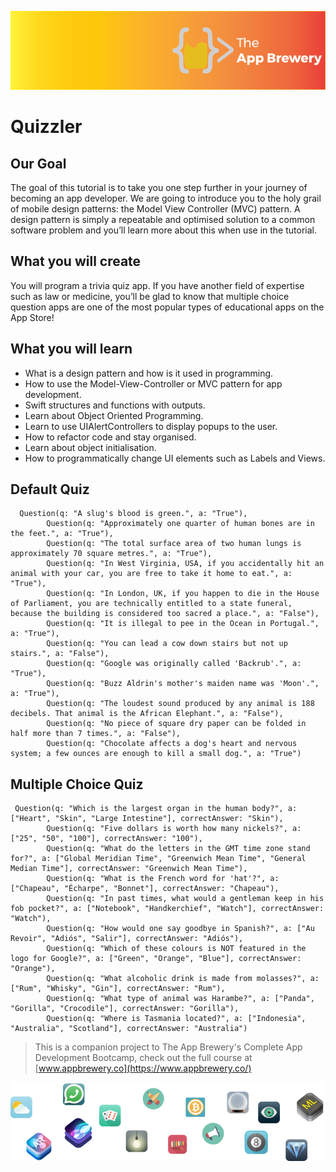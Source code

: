 
![App Brewery Banner](Documentation/AppBreweryBanner.png)

#  Quizzler

## Our Goal

The goal of this tutorial is to take you one step further in your journey of becoming an app developer. We are going to introduce you to the holy grail of mobile design patterns: the Model View Controller (MVC) pattern. A design pattern is simply a repeatable and optimised solution to a common software problem and you’ll learn more about this when use in the tutorial.

## What you will create

You will program a trivia quiz app. If you have another field of expertise such as law or medicine, you’ll be glad to know that multiple choice question apps are one of the most popular types of educational apps on the App Store! 

## What you will learn

* What is a design pattern and how is it used in programming.
* How to use the Model-View-Controller or MVC pattern for app development.
* Swift structures and functions with outputs.
* Learn about Object Oriented Programming.
* Learn to use UIAlertControllers to display popups to the user.
* How to refactor code and stay organised.
* Learn about object initialisation. 
* How to programmatically change UI elements such as Labels and Views.


## Default Quiz

```
  Question(q: "A slug's blood is green.", a: "True"),
        Question(q: "Approximately one quarter of human bones are in the feet.", a: "True"),
        Question(q: "The total surface area of two human lungs is approximately 70 square metres.", a: "True"),
        Question(q: "In West Virginia, USA, if you accidentally hit an animal with your car, you are free to take it home to eat.", a: "True"),
        Question(q: "In London, UK, if you happen to die in the House of Parliament, you are technically entitled to a state funeral, because the building is considered too sacred a place.", a: "False"),
        Question(q: "It is illegal to pee in the Ocean in Portugal.", a: "True"),
        Question(q: "You can lead a cow down stairs but not up stairs.", a: "False"),
        Question(q: "Google was originally called 'Backrub'.", a: "True"),
        Question(q: "Buzz Aldrin's mother's maiden name was 'Moon'.", a: "True"),
        Question(q: "The loudest sound produced by any animal is 188 decibels. That animal is the African Elephant.", a: "False"),
        Question(q: "No piece of square dry paper can be folded in half more than 7 times.", a: "False"),
        Question(q: "Chocolate affects a dog's heart and nervous system; a few ounces are enough to kill a small dog.", a: "True")
```

## Multiple Choice Quiz

```
 Question(q: "Which is the largest organ in the human body?", a: ["Heart", "Skin", "Large Intestine"], correctAnswer: "Skin"),
        Question(q: "Five dollars is worth how many nickels?", a: ["25", "50", "100"], correctAnswer: "100"),
        Question(q: "What do the letters in the GMT time zone stand for?", a: ["Global Meridian Time", "Greenwich Mean Time", "General Median Time"], correctAnswer: "Greenwich Mean Time"),
        Question(q: "What is the French word for 'hat'?", a: ["Chapeau", "Écharpe", "Bonnet"], correctAnswer: "Chapeau"),
        Question(q: "In past times, what would a gentleman keep in his fob pocket?", a: ["Notebook", "Handkerchief", "Watch"], correctAnswer: "Watch"),
        Question(q: "How would one say goodbye in Spanish?", a: ["Au Revoir", "Adiós", "Salir"], correctAnswer: "Adiós"),
        Question(q: "Which of these colours is NOT featured in the logo for Google?", a: ["Green", "Orange", "Blue"], correctAnswer: "Orange"),
        Question(q: "What alcoholic drink is made from molasses?", a: ["Rum", "Whisky", "Gin"], correctAnswer: "Rum"),
        Question(q: "What type of animal was Harambe?", a: ["Panda", "Gorilla", "Crocodile"], correctAnswer: "Gorilla"),
        Question(q: "Where is Tasmania located?", a: ["Indonesia", "Australia", "Scotland"], correctAnswer: "Australia")
```        


>This is a companion project to The App Brewery's Complete App Development Bootcamp, check out the full course at [www.appbrewery.co](https://www.appbrewery.co/)

![End Banner](Documentation/readme-end-banner.png)
